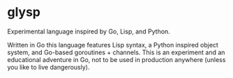 # glysp
Experimental language inspired by Go, Lisp, and Python.

Written in Go this language features Lisp syntax, a Python inspired object system, and Go-based goroutines + channels. This is an experiment and an educational adventure in Go, not to be used in production anywhere (unless you like to live dangerously).
